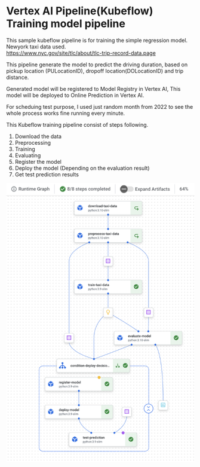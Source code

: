 # Vertex AI Pipeline(Kubeflow) Training model pipeline

This sample kubeflow pipeline is for training the simple regression model.
</br>Newyork taxi data used. </br>
https://www.nyc.gov/site/tlc/about/tlc-trip-record-data.page </br>

This pipeline generate the model to predict the driving duration, 
based on pickup location (PULocationID), dropoff location(DOLocationID) and trip distance.

Generated model will be registered to Model Registry in Vertex AI,
This model will be deployed to Online Prediction in Vertex AI.

For scheduing test purpose, I used just random month from 2022 to see the whole process works fine
running every minute.

This Kubeflow training pipeline consist of steps following.


1. Download the data
2. Preprocessing
3. Training
4. Evaluating
5. Register the model
6. Deploy the model (Depending on the evaluation result)
7. Get test prediction results

![img_info](./kubeflow-graph.png)
